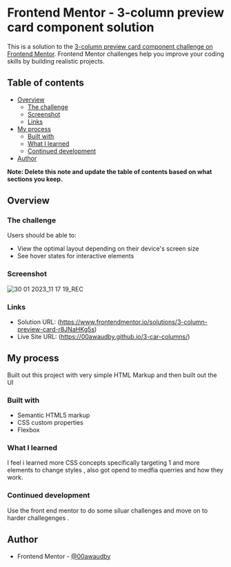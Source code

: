 # Frontend Mentor - 3-column preview card component solution

This is a solution to the [3-column preview card component challenge on Frontend Mentor](https://www.frontendmentor.io/challenges/3column-preview-card-component-pH92eAR2-). Frontend Mentor challenges help you improve your coding skills by building realistic projects. 

## Table of contents

- [Overview](#overview)
  - [The challenge](#the-challenge)
  - [Screenshot](#screenshot)
  - [Links](#links)
- [My process](#my-process)
  - [Built with](#built-with)
  - [What I learned](#what-i-learned)
  - [Continued development](#continued-development)
- [Author](#author)


**Note: Delete this note and update the table of contents based on what sections you keep.**

## Overview

### The challenge

Users should be able to:

- View the optimal layout depending on their device's screen size
- See hover states for interactive elements

### Screenshot

![30 01 2023_11 17 19_REC](https://user-images.githubusercontent.com/84845712/215463057-9bb9159f-6a0b-478d-a4e2-4c3c045b370a.png)




### Links

- Solution URL: (https://www.frontendmentor.io/solutions/3-column-preview-card-r8JNaHKg5s)
- Live Site URL: (https://00awaudby.github.io/3-car-columns/)

## My process

Built out this project with very simple HTML Markup and then built out the UI

### Built with

- Semantic HTML5 markup
- CSS custom properties
- Flexbox




### What I learned

I feel i learned more CSS concepts specifically targeting 1 and more elements to change styles , also got opend to medfia querries and how they work.


### Continued development

Use the front end mentor to do some siluar challenges and move on to harder challegenges .
## Author


- Frontend Mentor - [@00awaudby](https://www.frontendmentor.io/profile/00awaudby)





